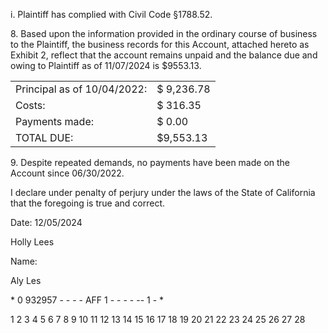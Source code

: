 <!-- PageHeader="932957" -->

i. Plaintiff has complied with Civil Code §1788.52.

8\.
Based upon the information provided in the ordinary course of business to the
Plaintiff, the business records for this Account, attached hereto as Exhibit 2, reflect that the account
remains unpaid and the balance due and owing to Plaintiff as of 11/07/2024 is $9553.13.


<table>
<tr>
<td>Principal as of 10/04/2022:</td>
<td>$ 9,236.78</td>
</tr>
<tr>
<td>Costs:</td>
<td>$ 316.35</td>
</tr>
<tr>
<td>Payments made:</td>
<td>$ 0.00</td>
</tr>
<tr>
<td>TOTAL DUE:</td>
<td>$9,553.13</td>
</tr>
</table>


9\.
Despite repeated demands, no payments have been made on the Account since
06/30/2022.

I declare under penalty of perjury under the laws of the State of California that the foregoing is
true and correct.

Date: 12/05/2024

Holly Lees

Name:

Aly Les

\* 0 932957 - - - - AFF 1 - - - - -- 1 - *

<!-- PageNumber="- 3 -" -->
<!-- PageFooter="Declaration in Support of Entry of Default Judgment" -->

1
2
3
4
5
6
7
8
9
10
11
12
13
14
15
16
17
18
19
20
21
22
23
24
25
26
27
28

<!-- PageBreak -->

